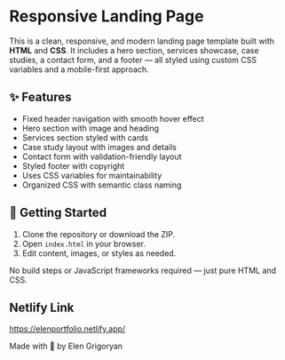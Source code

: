 # Responsive Landing Page

This is a clean, responsive, and modern landing page template built with **HTML** and **CSS**. It includes a hero section, services showcase, case studies, a contact form, and a footer — all styled using custom CSS variables and a mobile-first approach.

## ✨ Features

- Fixed header navigation with smooth hover effect
- Hero section with image and heading
- Services section styled with cards
- Case study layout with images and details
- Contact form with validation-friendly layout
- Styled footer with copyright
- Uses CSS variables for maintainability
- Organized CSS with semantic class naming
## 🚀 Getting Started

1. Clone the repository or download the ZIP.
2. Open `index.html` in your browser.
3. Edit content, images, or styles as needed.

No build steps or JavaScript frameworks required — just pure HTML and CSS.

## Netlify Link
https://elenportfolio.netlify.app/


Made with 💙 by Elen Grigoryan
